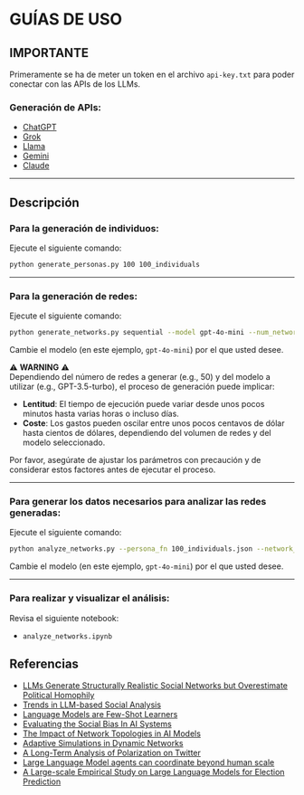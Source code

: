 # GUÍAS DE USO

## IMPORTANTE

Primeramente se ha de meter un token en el archivo `api-key.txt` para poder conectar con las APIs de los LLMs.

### Generación de APIs:
- [ChatGPT](https://platform.openai.com/)
- [Grok](https://console.x.ai/)
- [Llama](https://console.llamaapi.com/)
- [Gemini](https://aistudio.google.com/)
- [Claude](https://console.anthropic.com/)

---

## Descripción

### Para la generación de individuos:
Ejecute el siguiente comando:
```bash
python generate_personas.py 100 100_individuals
```

---

### Para la generación de redes:
Ejecute el siguiente comando:
```bash
python generate_networks.py sequential --model gpt-4o-mini --num_networks 11
```
Cambie el modelo (en este ejemplo, `gpt-4o-mini`) por el que usted desee.

⚠️ **WARNING** ⚠️  
Dependiendo del número de redes a generar (e.g., 50) y del modelo a utilizar (e.g., GPT-3.5-turbo), el proceso de generación puede implicar:
- **Lentitud**: El tiempo de ejecución puede variar desde unos pocos minutos hasta varias horas o incluso días.
- **Coste**: Los gastos pueden oscilar entre unos pocos centavos de dólar hasta cientos de dólares, dependiendo del volumen de redes y del modelo seleccionado.  

Por favor, asegúrate de ajustar los parámetros con precaución y de considerar estos factores antes de ejecutar el proceso.

---

### Para generar los datos necesarios para analizar las redes generadas:
Ejecute el siguiente comando:
```bash
python analyze_networks.py --persona_fn 100_individuals.json --network_fn gpt-4o-mini --num_networks 11
```
Cambie el modelo (en este ejemplo, `gpt-4o-mini`) por el que usted desee.

---

### Para realizar y visualizar el análisis:
Revisa el siguiente notebook:
- `analyze_networks.ipynb`

## Referencias
- [LLMs Generate Structurally Realistic Social Networks but Overestimate Political Homophily](https://arxiv.org/abs/2401.02575)
- [Trends in LLM-based Social Analysis](https://arxiv.org/abs/2408.16629)
- [Language Models are Few-Shot Learners](https://arxiv.org/html/2402.10659v3)
- [Evaluating the Social Bias In AI Systems](https://arxiv.org/abs/2305.18189)
- [The Impact of Network Topologies in AI Models](https://arxiv.org/abs/2305.10037)
- [Adaptive Simulations in Dynamic Networks](https://arxiv.org/abs/2303.17548)
- [A Long-Term Analysis of Polarization on Twitter](https://www.researchgate.net/publication/314361332_A_Long-Term_Analysis_of_Polarization_on_Twitter)
- [Large Language Model agents can coordinate beyond human scale](https://arxiv.org/abs/2409.02822)
- [A Large-scale Empirical Study on Large Language Models for Election Prediction](https://arxiv.org/abs/2412.15291)
